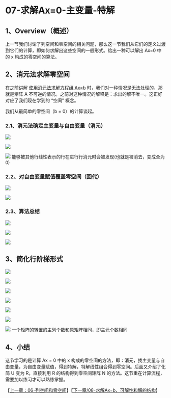 # 07-求解Ax=0-主变量-特解

## 1、Overview（概述）

上一节我们讨论了列空间和零空间的相关问题，那么这一节我们从它们的定义过渡到它们的计算，即如何求解出这些空间的一般形式。给出一种可以解出 Ax=0 中的 x 构成的零空间的算法。

## 2、消元法求解零空间

在之前讲解 [使用消元法求解方程组 Ax=b](https://github.com/chenyyx/math/blob/master/02-%E7%9F%A9%E9%98%B5%E6%B6%88%E5%85%83/02-%E7%9F%A9%E9%98%B5%E6%B6%88%E5%85%83.md) 时，我们对一种情况是无法处理的，那就是矩阵 A 不可逆的情况。之前对这种情况的解释是：求出的解不唯一。这正好对应了我们现在学到的 “空间” 概念。

我们从最简单的零空间（b = 0）的计算谈起。

### 2.1、消元法确定主变量与自由变量（消元）

![](../images/07/LA_7_1.jpg)

![](../images/07/LA_7_2.jpg)

![](../images/07/LA_7_3.jpg) 
能够被其他行线性表示的行在进行行消元时会被发现(也就是被消去，变成全为0)

### 2.2、对自由变量赋值覆盖零空间（回代）

![](../images/07/LA_7_4.jpg)

![](../images/07/LA_7_5.jpg)

### 2.3、算法总结

![](../images/07/LA_7_15.jpg)

![](../images/07/LA_7_6.jpg)

![](../images/07/LA_7_7.jpg)

## 3、简化行阶梯形式

![](../images/07/LA_7_8.jpg)

![](../images/07/LA_7_9.jpg)

![](../images/07/LA_7_10.jpg)

![](../images/07/LA_7_11.jpg)

![](../images/07/LA_7_12.jpg)

![](../images/07/LA_7_13.jpg)

![](../images/07/LA_7_14.jpg)
一个矩阵的转置的主列个数和原矩阵相同，即主元个数相同

## 4、小结

这节学习的是计算 Ax = 0 中的 x 构成的零空间的方法，即：消元，找主变量与自由变量，为自由变量赋值，得到特解，特解线性组合得到零空间。后面又介绍了化简 U 变为 R，直接利用 R 的结构得到零空间矩阵 N 的方法。这节重在计算流程，需要加以练习才可以熟练掌握。

【[上一章：06-列空间和零空间](../06-列空间和零空间/06-列空间和零空间.md)】【[下一章/08-求解Ax=b、可解性和解的结构](../08-求解Ax=b-可解性和解的结构/08-求解Ax=b-可解性和解的结构.md)】
